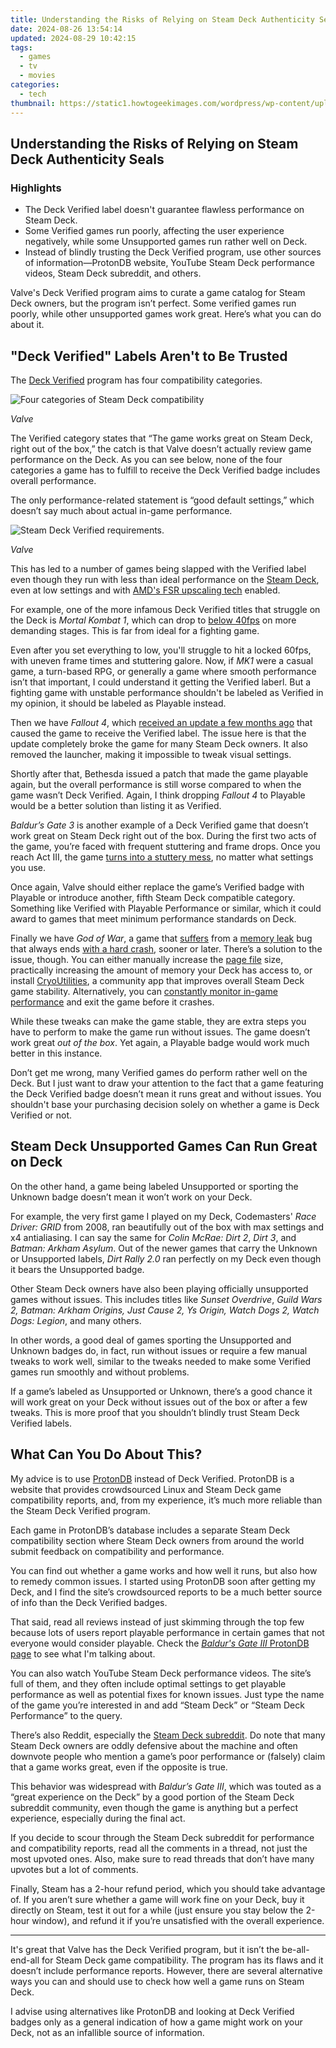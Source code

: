 ```yaml
---
title: Understanding the Risks of Relying on Steam Deck Authenticity Seals
date: 2024-08-26 13:54:14
updated: 2024-08-29 10:42:15
tags:
  - games
  - tv
  - movies
categories:
  - tech
thumbnail: https://static1.howtogeekimages.com/wordpress/wp-content/uploads/2024/06/a-steam-deck-with-some-verified-labels-on-the-screen-and-an-alert-icon.jpg
---
```


## Understanding the Risks of Relying on Steam Deck Authenticity Seals

### Highlights

* The Deck Verified label doesn't guarantee flawless performance on Steam Deck.
* Some Verified games run poorly, affecting the user experience negatively, while some Unsupported games run rather well on Deck.
* Instead of blindly trusting the Deck Verified program, use other sources of information—ProtonDB website, YouTube Steam Deck performance videos, Steam Deck subreddit, and others.

 Valve's Deck Verified program aims to curate a game catalog for Steam Deck owners, but the program isn’t perfect. Some verified games run poorly, while other unsupported games work great. Here’s what you can do about it.

##  "Deck Verified" Labels Aren't to Be Trusted

 The [Deck Verified](https://www.steamdeck.com/en/verified) program has four compatibility categories.

![Four categories of Steam Deck compatibility](https://static1.howtogeekimages.com/wordpress/wp-content/uploads/2024/06/steam-deck-verified-01.png) 

_Valve_

 The Verified category states that “The game works great on Steam Deck, right out of the box,” the catch is that Valve doesn’t actually review game performance on the Deck. As you can see below, none of the four categories a game has to fulfill to receive the Deck Verified badge includes overall performance.

 The only performance-related statement is “good default settings,” which doesn’t say much about actual in-game performance.

![Steam Deck Verified requirements.](https://static1.howtogeekimages.com/wordpress/wp-content/uploads/2024/06/steam-deck-verified-02.png) 

_Valve_

 This has led to a number of games being slapped with the Verified label even though they run with less than ideal performance on the [Steam Deck](https://review-topics.techidaily.com/in-2024-complete-tutorial-to-use-vpna-to-fake-gps-location-on-vivo-x100-drfone-by-drfone-virtual-android/), even at low settings and with [AMD's FSR upscaling tech](https://review-topics.techidaily.com/how-to-update-iphone-xs-max-to-the-latest-iosipados-version-drfone-by-drfone-ios-system-repair-ios-system-repair/) enabled.

 For example, one of the more infamous Deck Verified titles that struggle on the Deck is _Mortal Kombat 1_, which can drop to [below 40fps](https://www.youtube.com/watch?v=a9bfq4fvcnI) on more demanding stages. This is far from ideal for a fighting game.

 Even after you set everything to low, you'll struggle to hit a locked 60fps, with uneven frame times and stuttering galore. Now, if _MK1_ were a casual game, a turn-based RPG, or generally a game where smooth performance isn’t that important, I could understand it getting the Verified laberl. But a fighting game with unstable performance shouldn't be labeled as Verified in my opinion, it should be labeled as Playable instead.

 Then we have _Fallout 4_, which [received an update a few months ago](https://tech-savvy.techidaily.com/optimizing-dietary-habits-using-ai-insights/) that caused the game to receive the Verified label. The issue here is that the update completely broke the game for many Steam Deck owners. It also removed the launcher, making it impossible to tweak visual settings.

 Shortly after that, Bethesda issued a patch that made the game playable again, but the overall performance is still worse compared to when the game wasn’t Deck Verified. Again, I think dropping _Fallout 4_ to Playable would be a better solution than listing it as Verified.

_Baldur’s Gate 3_ is another example of a Deck Verified game that doesn’t work great on Steam Deck right out of the box. During the first two acts of the game, you’re faced with frequent stuttering and frame drops. Once you reach Act III, the game [turns into a stuttery mess](https://www.youtube.com/watch?v=oWgPVBFn-co), no matter what settings you use.

 Once again, Valve should either replace the game’s Verified badge with Playable or introduce another, fifth Steam Deck compatible category. Something like Verified with Playable Performance or similar, which it could award to games that meet minimum performance standards on Deck.

 Finally we have _God of War_, a game that [suffers](https://tech-savvy.techidaily.com/optimizing-dietary-habits-using-ai-insights/) from a [memory leak](https://fox-http.techidaily.com/new-2024-approved-photobooth-playback-hang-up-seeking-solutions/) bug that always ends [with a hard crash](https://www.reddit.com/r/SteamDeck/comments/1ak5hqr/god%5Fof%5Fwar%5F2018%5Fhard%5Fcrashing/), sooner or later. There’s a solution to the issue, though. You can either manually increase the [page file](https://extra-guidance.techidaily.com/2024-approved-laughing-liberally-with-our-meme-toolbox/) size, practically increasing the amount of memory your Deck has access to, or install [CryoUtilities](https://github.com/CryoByte33/steam-deck-utilities), a community app that improves overall Steam Deck game stability. Alternatively, you can [constantly monitor in-game performance](https://www.reddit.com/r/SteamDeck/comments/1b5j9k6/trick%5Fto%5Fprevent%5Fgod%5Fof%5Fwar%5Fcrashing%5Fon%5Fsteam/) and exit the game before it crashes.

 While these tweaks can make the game stable, they are extra steps you have to perform to make the game run without issues. The game doesn’t work great _out of the box_. Yet again, a Playable badge would work much better in this instance.

 Don’t get me wrong, many Verified games do perform rather well on the Deck. But I just want to draw your attention to the fact that a game featuring the Deck Verified badge doesn’t mean it runs great and without issues. You shouldn't base your purchasing decision solely on whether a game is Deck Verified or not.

##  Steam Deck Unsupported Games Can Run Great on Deck

 On the other hand, a game being labeled Unsupported or sporting the Unknown badge doesn’t mean it won’t work on your Deck.

 For example, the very first game I played on my Deck, Codemasters' _Race Driver: GRID_ from 2008, ran beautifully out of the box with max settings and x4 antialiasing. I can say the same for _Colin McRae: Dirt 2_, _Dirt 3_, and _Batman: Arkham Asylum_. Out of the newer games that carry the Unknown or Unsupported labels, _Dirt Rally 2.0_ ran perfectly on my Deck even though it bears the Unsupported badge.

 Other Steam Deck owners have also been playing officially unsupported games without issues. This includes titles like _Sunset Overdrive_, _Guild Wars 2, Batman: Arkham Origins, Just Cause 2, Ys Origin, Watch Dogs 2, Watch Dogs: Legion_, and many others.

 In other words, a good deal of games sporting the Unsupported and Unknown badges do, in fact, run without issues or require a few manual tweaks to work well, similar to the tweaks needed to make some Verified games run smoothly and without problems.

 If a game’s labeled as Unsupported or Unknown, there’s a good chance it will work great on your Deck without issues out of the box or after a few tweaks. This is more proof that you shouldn’t blindly trust Steam Deck Verified labels.

##  What Can You Do About This?

 My advice is to use [ProtonDB](https://www.protondb.com/) instead of Deck Verified. ProtonDB is a website that provides crowdsourced Linux and Steam Deck game compatibility reports, and, from my experience, it’s much more reliable than the Steam Deck Verified program.

 Each game in ProtonDB’s database includes a separate Steam Deck compatibility section where Steam Deck owners from around the world submit feedback on compatibility and performance.

 You can find out whether a game works and how well it runs, but also how to remedy common issues. I started using ProtonDB soon after getting my Deck, and I find the site’s crowdsourced reports to be a much better source of info than the Deck Verified badges.

 That said, read all reviews instead of just skimming through the top few because lots of users report playable performance in certain games that not everyone would consider playable. Check the [_Baldur's Gate III_ ProtonDB page](https://www.protondb.com/app/1086940) to see what I'm talking about.

 You can also watch YouTube Steam Deck performance videos. The site’s full of them, and they often include optimal settings to get playable performance as well as potential fixes for known issues. Just type the name of the game you’re interested in and add “Steam Deck” or “Steam Deck Performance” to the query.

 There’s also Reddit, especially the [Steam Deck subreddit](https://www.reddit.com/r/SteamDeck/). Do note that many Steam Deck owners are oddly defensive about the machine and often downvote people who mention a game’s poor performance or (falsely) claim that a game works great, even if the opposite is true.

 This behavior was widespread with _Baldur’s Gate III_, which was touted as a “great experience on the Deck” by a good portion of the Steam Deck subreddit community, even though the game is anything but a perfect experience, especially during the final act.

 If you decide to scour through the Steam Deck subreddit for performance and compatibility reports, read all the comments in a thread, not just the most upvoted ones. Also, make sure to read threads that don’t have many upvotes but a lot of comments.

 Finally, Steam has a 2-hour refund period, which you should take advantage of. If you aren’t sure whether a game will work fine on your Deck, buy it directly on Steam, test it out for a while (just ensure you stay below the 2-hour window), and refund it if you’re unsatisfied with the overall experience.

---

 It's great that Valve has the Deck Verified program, but it isn’t the be-all-end-all for Steam Deck game compatibility. The program has its flaws and it doesn’t include performance reports. However, there are several alternative ways you can and should use to check how well a game runs on Steam Deck.

 I advise using alternatives like ProtonDB and looking at Deck Verified badges only as a general indication of how a game might work on your Deck, not as an infallible source of information.

<ins class="adsbygoogle"
     style="display:block"
     data-ad-format="autorelaxed"
     data-ad-client="ca-pub-7571918770474297"
     data-ad-slot="1223367746"></ins>



<ins class="adsbygoogle"
     style="display:block"
     data-ad-client="ca-pub-7571918770474297"
     data-ad-slot="8358498916"
     data-ad-format="auto"
     data-full-width-responsive="true"></ins>
